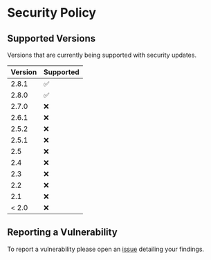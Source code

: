 # Security Policy

## Supported Versions
Versions that are currently being supported with security updates.

| Version | Supported          |
| ------- | ------------------ |
| 2.8.1   | :white_check_mark: |
| 2.8.0   | :white_check_mark: |
| 2.7.0   | :x:                |
| 2.6.1   | :x:                |
| 2.5.2   | :x:                |
| 2.5.1   | :x:                |
| 2.5     | :x:                |
| 2.4     | :x:                |
| 2.3     | :x:                |
| 2.2     | :x:                |
| 2.1     | :x:                |
| < 2.0   | :x:                |

## Reporting a Vulnerability

To report a vulnerability please open an [issue](https://github.com/XjSv/environment-marker/issues) detailing your findings.
